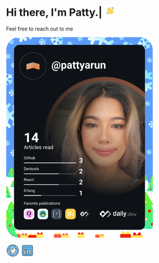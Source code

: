# Hi there, I'm Patty.| <img src="hi.gif" width="30">

Feel free to reach out to me

<a href="https://app.daily.dev/pattyarun"><img src="https://github.com/Parunyavikul/Parunyavikul/blob/main/devcard.svg" width="400" alt="Patty Arunyavikul's Dev Card"/></a>

<a href="https://twitter.com/pattyarunya" ><img src="twitter.png" alt="hi" width="36"/></a>
<a href="https://linkedin.com/in/pattyarunyavikul/">
<img src="linkedin.png" alt="linkedin" width="36"/></a>
